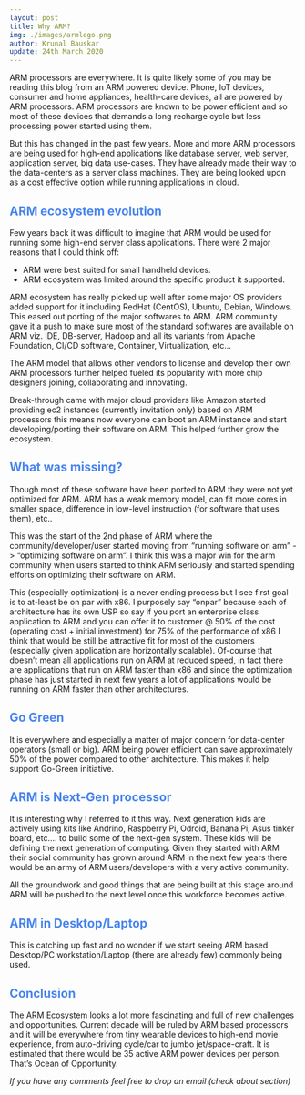 ```yaml
---
layout: post
title: Why ARM?
img: ./images/armlogo.png
author: Krunal Bauskar
update: 24th March 2020
---
```


ARM processors are everywhere. It is quite likely some of you may be reading this blog from an ARM powered device. Phone, IoT devices, consumer and home appliances, health-care devices, all are powered by ARM processors. ARM processors are known to be power efficient and so most of these devices that demands a long recharge cycle but less processing power started using them.

But this has changed in the past few years. More and more ARM processors are being used for high-end applications like database server, web server, application server, big data use-cases. They have already made their way to the data-centers as a server class machines. They are being looked upon as a cost effective option while running applications in cloud.

## <span style="color:#4885ed">ARM ecosystem evolution</span>
Few years back it was difficult to imagine that ARM would be used for running some high-end server class applications. There were 2 major reasons that I could think off:

* ARM were best suited for small handheld devices.
* ARM ecosystem was limited around the specific product it supported.

ARM ecosystem has really picked up well after some major OS providers added support for it including RedHat (CentOS), Ubuntu, Debian, Windows. This eased out porting of the major softwares to ARM. ARM community gave it a push to make sure most of the standard softwares are available on ARM viz. IDE, DB-server, Hadoop and all its variants from Apache Foundation, CI/CD software, Container, Virtualization, etc...

The ARM model that allows other vendors to license and develop their own ARM processors further helped fueled its popularity with more chip designers joining, collaborating and innovating.

Break-through came with major cloud providers like Amazon started providing ec2 instances (currently invitation only) based on ARM processors this means now everyone can boot an ARM instance and start developing/porting their software on ARM. This helped further grow the ecosystem.


## <span style="color:#4885ed">What was missing?</span>
Though most of these software have been ported to ARM they were not yet optimized for ARM. ARM has a weak memory model, can fit more cores in smaller space, difference in low-level instruction (for software that uses them), etc..

This was the start of the 2nd phase of ARM where the community/developer/user started moving from “running software on arm” -> “optimizing software on arm”. I think this was a major win for the arm community when users started to think ARM seriously and started spending efforts on optimizing their software on ARM.

This (especially optimization) is a never ending process but I see first goal is to at-least be on par with x86. I purposely say “onpar” because each of architecture has its own USP so say if you port an enterprise class application to ARM and you can offer it to customer @ 50% of the cost (operating cost + initial investment) for 75% of the performance of x86 I think that would be still be attractive fit for most of the customers (especially given application are horizontally scalable). Of-course that doesn’t mean all applications run on ARM at reduced speed, in fact there are applications that run on ARM faster than x86 and since the optimization phase has just started in next few years a lot of applications would be running on ARM faster than other architectures.

## <span style="color:#4885ed">Go Green</span>
It is everywhere and especially a matter of major concern for data-center operators (small or big). ARM being power efficient can save approximately 50% of the power compared to other architecture. This makes it help support Go-Green initiative.

## <span style="color:#4885ed">ARM is Next-Gen processor</span>
It is interesting why I referred to it this way. Next generation kids are actively using kits like Andrino, Raspberry Pi, Odroid, Banana Pi, Asus tinker board, etc.... to build some of the next-gen system. These kids will be defining the next generation of computing. Given they started with ARM their social community has grown around ARM in the next few years there would be an army of ARM users/developers with a very active community.

All the groundwork and good things that are being built at this stage around ARM will be pushed to the next level once this workforce becomes active.

## <span style="color:#4885ed">ARM in Desktop/Laptop</span>
This is catching up fast and no wonder if we start seeing ARM based Desktop/PC workstation/Laptop (there are already few) commonly being used.

## <span style="color:#4885ed">Conclusion</span>

The ARM Ecosystem looks a lot more fascinating and full of new challenges and opportunities. Current decade will be ruled by ARM based processors and it will be everywhere from tiny wearable devices to high-end movie experience, from auto-driving cycle/car to jumbo jet/space-craft. It is estimated that there would be 35 active ARM power devices per person. That’s Ocean of Opportunity.


<em>If you have any comments feel free to drop an email (check about section)</em>

